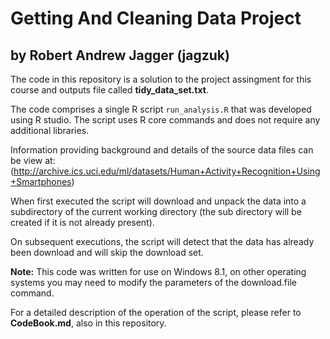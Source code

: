 # Getting And Cleaning Data Project
## by Robert Andrew Jagger (jagzuk)

The code in this repository is a solution to the project assingment for this course and outputs file called **tidy_data_set.txt**. 

The code comprises a single R script `run_analysis.R` that was developed using R studio. The script uses R core commands and does not require any additional libraries.

Information providing background and details of the source data files can be view at: (http://archive.ics.uci.edu/ml/datasets/Human+Activity+Recognition+Using+Smartphones)

When first executed the script will download and unpack the data into a subdirectory of the current working directory (the sub directory will be created if it is not already present). 

On subsequent executions, the script will detect that the data has already been download and will skip the download set.

**Note:** This code was written for use on Windows 8.1, on other operating systems you may need to modify the parameters of the download.file command.

For a detailed description of the operation of the script, please refer to **CodeBook.md**, also in this repository.




 




